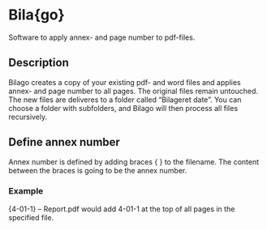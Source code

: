 # Bila{go}
Software to apply annex- and page number to pdf-files.

## Description
Bilago creates a copy of your existing pdf- and word files and applies annex- and page number to all pages. The original files remain untouched.
The new files are deliveres to a folder called “Bilageret date”.
You can choose a folder with subfolders, and Bilago will then process all files recursively.

## Define annex number
Annex number is defined by adding braces { } to the filename. The content between the braces is going to be the annex number. 

### Example
{4-01-1} – Report.pdf would add 4-01-1 at the top of all pages in the specified file.